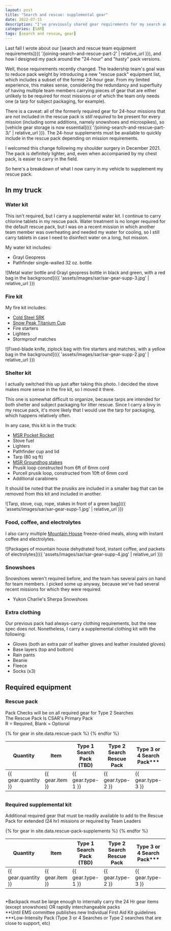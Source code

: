 ```yaml
---
layout: post
title: "Search and rescue: supplemental gear"
date: 2022-07-15
description: "I've previously shared gear requirements for my search and rescue team. Those requirements changed recently, so here's an update on the core pack and supplemental kit."
categories: [SAR]
tags: [search and rescue, gear]
---
```


Last fall I wrote about our [search and rescue team equipment requirements]({{ '/joining-search-and-rescue-part-2' | relative_url }}), and how I designed my pack around the "24-hour" and "hasty" pack versions.

Well, those requirements recently changed. The leadership team's goal was to reduce pack weight by introducing a new "rescue pack" equipment list, which includes a subset of the former 24-hour gear. From my limited experience, this makes sense, considering the redundancy and superfluity of having multiple team members carrying pieces of gear that are either unlikely to be required for most missions _or_ of which the team only needs one (a tarp for subject packaging, for example).

There is a caveat: all of the formerly required gear for 24-hour missions that are not included in the rescue pack is _still required_ to be present for every mission (including some additions, namely snowshoes and microspikes), so [vehicle gear storage is now essential]({{ '/joining-search-and-rescue-part-3/' | relative_url }}). The 24-hour supplements must be available to quickly include in the rescue pack depending on mission requirements.

I welcomed this change following my shoulder surgery in December 2021. The pack is definitely lighter, and, even when accompanied by my chest pack, is easier to carry in the field.

So here's a breakdown of what I now carry in my vehicle to supplement my rescue pack.

## In my truck

### Water kit

This isn't required, but I carry a supplemental water kit. I continue to carry chlorine tablets in my rescue pack. Water treatment is no longer required for the default rescue pack, but I was on a recent mission in which another team member was overheating and needed my water for cooling, so I still carry tablets in case I need to disinfect water on a long, hot mission.

My water kit includes:

- Grayl Geopress
- Pathfinder single-walled 32 oz. bottle

![Metal water bottle and Grayl geopress bottle in black and green, with a red bag in the background]({{ 'assets/images/sar/sar-gear-supp-3.jpg' | relative_url }})

### Fire kit

My fire kit includes:

- [Cold Steel SRK](https://www.coldsteel.com/srk-sk-5/)
- [Snow Peak Titanium Cup](https://www.snowpeak.com/collections/titanium/products/titanium-single-450-cup-mg-043)
- Fire starters
- Lighters
- Stormproof matches

![Fixed-blade knife, ziplock bag with fire starters and matches, with a yellow bag in the background]({{ 'assets/images/sar/sar-gear-supp-2.jpg' | relative_url }})

### Shelter kit

I actually switched this up just after taking this photo. I decided the stove makes more sense in the fire kit, so I moved it there.

This one is somewhat difficult to organize, because tarps are intended for both shelter and subject packaging for litter rescue. Since I carry a bivy in my rescue pack, it's more likely that I would use the tarp for packaging, which happens relatively often.

In any case, this kit is in the truck:

- [MSR Pocket Rocket](https://www.msrgear.com/stoves/canister-stoves/pocketrocket-2-stove/09884.html)
- Stove fuel
- Lighters
- Pathfinder cup and lid
- Tarp (80 sq ft)
- [MSR Groundhog stakes](https://www.msrgear.com/tents/tent-accessories/groundhog-tent-stakes/05807.html)
- Prusik loop constructed from 6ft of 6mm cord
- Purcell prusik loop, constructed from 10ft of 6mm cord
- Additional carabiners

It should be noted that the prusiks are included in a smaller bag that can be removed from this kit and included in another.

![Tarp, stove, cup, rope, stakes in front of a green bag]({{ 'assets/images/sar/sar-gear-supp-1.jpg' | relative_url }})

### Food, coffee, and electrolytes

I also carry multiple [Mountain House](https://mountainhouse.com/) freeze-dried meals, along with instant coffee and electrolytes.

![Packages of mountain house dehydrated food, instant coffee, and packets of electrolytes]({{ 'assets/images/sar/sar-gear-supp-4.jpg' | relative_url }})

### Snowshoes

Snowshoes weren't required before, and the team has several pairs on hand for team members. I picked some up anyway, because we've had several recent missions for which they were required.

- Yukon Charlie's Sherpa Snowshoes

### Extra clothing

Our previous pack had always-carry clothing requirements, but the new spec does not. Nonetheless, I carry a supplemental clothing kit with the following:

- Gloves (both an extra pair of leather gloves and leather insulated gloves)
- Base layers (top and bottom)
- Rain pants
- Beanie
- Fleece
- Socks (x3)

## Required equipment

### Rescue pack

<span class="post-meta">Pack Checks will be on all required gear for Type 2 Searches<br>
The Rescue Pack Is CSAR's Primary Pack<br>
R = Required, Blank = Optional<br></span>

<table style="width: 100%; table-layout: fixed; margin-bottom: 2em;">
    <tbody>
        <thead>
                <th><strong>Quantity</strong></th>
                <th><strong>Item</strong></th>
                <th><strong>Type 1 Search Pack (TBD)</strong></th>
                <th><strong>Type 2 Search Rescue Pack</strong></th>
                <th><strong>Type 3 or 4 Search Pack***</strong></th>
                <th><strong>Example</strong></th>
        </thead>    
    {% for gear in site.data.rescue-pack %}   
        <tr>
            <td>{{ gear.quantity }}</td>
            <td>{{ gear.item }}</td>
            <td>{{ gear.type-1 }}</td>
            <td>{{ gear.type-2 }}</td>
            <td>{{ gear.type-3 }}</td>
            <td>{{ gear.example }}</td>
        </tr>
    {% endfor %}    
    </tbody>    
</table>

### Required supplemental kit

<span class="post-meta">Additional required gear that must be readily available to add to the Rescue Pack for extended (24 hr) missions <em>or</em> required by Team Leaders</span>

<table style="width: 100%; table-layout: fixed; margin-bottom: 2em;">
    <tbody>
        <thead>
            <th><strong>Quantity</strong></th>
            <th><strong>Item</strong></th>
            <th><strong>Type 1 Search Pack (TBD)</strong></th>
            <th><strong>Type 2 Search Rescue Pack</strong></th>
            <th><strong>Type 3 or 4 Search Pack***</strong></th>
            <th><strong>Example</strong></th>
        </thead>    
    {% for gear in site.data.rescue-pack-supplements %}   
        <tr>
            <td>{{ gear.quantity }}</td>
            <td>{{ gear.item }}</td>
            <td>{{ gear.type-1 }}</td>
            <td>{{ gear.type-2 }}</td>
            <td>{{ gear.type-3 }}</td>
            <td>{{ gear.example }}</td>
        </tr>
    {% endfor %}    
    </tbody>    
</table>

<span class="post-meta">*Backpack must be large enough to internally carry the 24 Hr gear items (except snowshoes) OR rapidly interchangeable packs<br>
**Until EMS committee publishes new Individual First Aid Kit guidelines<br>
***Low-Intensity Pack (Type 3 or 4 Searches or Type 2 searches that are close to support, etc)</span>